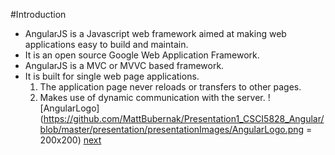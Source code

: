 #Introduction
* AngularJS is a Javascript web framework aimed at making web applications easy to build and maintain.
* It is an open source Google Web Application Framework.
* AngularJS is a MVC or MVVC based framework.
* It is built for single web page applications.
  1. The application page never reloads or transfers to other pages. 
  2. Makes use of dynamic communication with the server.
![AngularLogo](https://github.com/MattBubernak/Presentation1_CSCI5828_Angular/blob/master/presentation/presentationImages/AngularLogo.png = 200x200)
[next](Slide2_WhyAngular.md)


